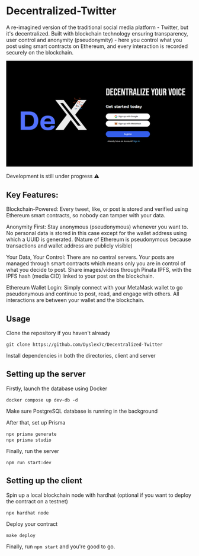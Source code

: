 # Decentralized-Twitter

A re-imagined version of the traditional social media platform - Twitter, but it's decentralized. Built with blockchain technology ensuring transparency, user control and anonymity (pseudonymity) - here you control what you post using smart contracts on Ethereum, and every interaction is recorded securely on the blockchain.

![alt text](client/src/assets/screenshot1.png)

Development is still under progress ⚠️

## Key Features:

Blockchain-Powered: Every tweet, like, or post is stored and verified using Ethereum smart contracts, so nobody can tamper with your data.

Anonymity First: Stay anonymous (pseudonymous) whenever you want to. No personal data is stored in this case except for the wallet address using which a UUID is generated. (Nature of Ethereum is pseudonymous because transactions and wallet address are publicly visible)

Your Data, Your Control: There are no central servers. Your posts are managed through smart contracts which means only you are in control of what you decide to post. Share images/videos through Pinata IPFS, with the IPFS hash (media CID) linked to your post on the blockchain.

Ethereum Wallet Login: Simply connect with your MetaMask wallet to go pseudonymous and continue to post, read, and engage with others. All interactions are between your wallet and the blockchain.

## Usage

Clone the repository if you haven't already

```
git clone https://github.com/Dyslex7c/Decentralized-Twitter
```

Install dependencies in both the directories, client and server

## Setting up the server

Firstly, launch the database using Docker

```
docker compose up dev-db -d
```

Make sure PostgreSQL database is running in the background

After that, set up Prisma

```
npx prisma generate
npx prisma studio
```

Finally, run the server

```
npm run start:dev
```

## Setting up the client

Spin up a local blockchain node with hardhat (optional if you want to deploy the contract on a testnet)

```
npx hardhat node
```

Deploy your contract

```
make deploy
```

Finally, run `npm start` and you're good to go.